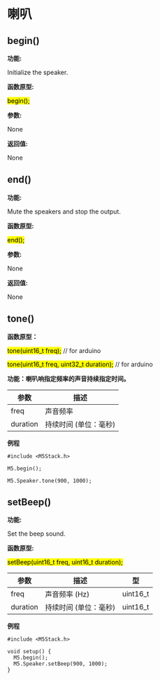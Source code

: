 # 喇叭

## begin()

**功能:**

Initialize the speaker.

**函数原型:**

<mark>begin();</mark>

**参数:**

None

**返回值:**

None

## end()

**功能:**

Mute the speakers and stop the output.

**函数原型:**

<mark>end();</mark>

**参数:**

None

**返回值:**

None

<!-- ### tone
> M5.Speaker.tone(uint32_t freq);

设置声音音高

| 参数 | 型 | 描述 |
| --- | --- | --- |
| freq | <code>uint32_t</code> | 频率 |

**例程**
```arduino
M5.Speaker.tone(100);
``` -->

## tone()

**函数原型：**

<mark>tone(uint16_t freq);</mark> // for arduino

<mark>tone(uint16_t freq, uint32_t duration);</mark> // for arduino
<!-- <mark>fillScreen(color)</mark> # for micropython -->

**功能：喇叭响指定频率的声音持续指定时间。**

| 参数 | 描述 |
| --- | --- |
| freq | 声音频率 |
| duration | 持续时间 (单位：毫秒) |

<!-- *如果函数的 duration 值没给出，则使用当前的背景颜色。* -->

**例程**
```arduino
#include <M5Stack.h>

M5.begin();

M5.Speaker.tone(900, 1000);
```

## setBeep()

**功能:**

Set the beep sound.

**函数原型:**

<mark>setBeep(uint16_t freq, uint16_t duration);</mark>

| 参数 |描述 | 型 | 
| --- | --- |---|
| freq | 声音频率 (Hz) | uint16_t |
| duration | 持续时间 (单位：毫秒)  | uint16_t |

**例程**

```arduino
#include <M5Stack.h>

void setup() {
  M5.begin();
  M5.Speaker.setBeep(900, 1000);
}
```